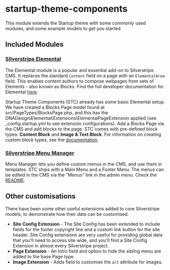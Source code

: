 # startup-theme-components

This module extends the Startup theme with some commonly used modules, and some example models to get you started.

## Included Modules

### [Silverstripe Elemental](https://github.com/silverstripe/silverstripe-elemental)
The Elemental module is a popular and essential add-on to Silverstripe CMS. It replaces the standard `Content` field on 
a page with an `ElementalArea` field. This enables content authors to compose webpages from sets of Elements - also 
known as Blocks. Find the full developer documentation for Elemental [here](https://docs.silverstripe.org/en/5/optional_features/elemental/).

Startup Theme Components (STC) already has some basic Elemental setup. We have created a Blocks Page model found at 
src/PageTypes/BlocksPage.php, and this has the DNADesign\Elemental\Extensions\ElementalPageExtension applied (see 
_config.startup.yml to see extension configurations). Add a Blocks Page via the CMS and add blocks to the page. STC 
comes with pre-defined block types: **Content Block** and **Image & Text Block**. For information on creating custom 
block types, see the [documentation](https://docs.silverstripe.org/en/5/optional_features/elemental/defining-you-own-elements/). 

### [Silverstripe Menu Manager](https://github.com/WPP-Public/akqa-nz-silverstripe-menumanager)
Menu Manager lets you define custom menus in the CMS, and use them in templates. STC ships with a Main Menu and a Footer
Menu. The menus can be edited in the CMS via the "Menus" link in the admin menu. Check the [README](https://github.com/WPP-Public/akqa-nz-silverstripe-menumanager#silverstripe-menu-manager).

## Other customisations
There have been some other useful extensions added to core Silverstripe models, to demonstrate how their data can be 
customised.

* **Site Config Extension** - The Site Config has been extended to include fields for the footer copyright line and a 
custom link button for the site header. Site Config extensions are very useful for providing global data that you'll 
need to access site wide, and you'll find a Site Config Extension in almost every Silverstripe project.
* **Page Extension** - An Intro field and option to hide the sibling menu are added to the base Page type.
* **Image Extension** - Adds field to customise the `alt` attribute for images.
